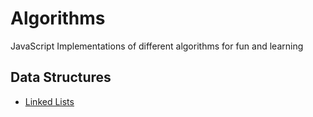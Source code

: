# Algorithms
JavaScript Implementations of different algorithms for fun and learning

## Data Structures
* [Linked Lists](https://github.com/bwasilewski/Algorithms/tree/main/LinkedList)